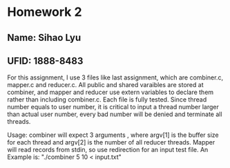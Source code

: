 # Homework 2
## Name: Sihao Lyu
## UFID: 1888-8483

For this assignment, I use 3 files like last assignment, which are combiner.c,
mapper.c and reducer.c. All public and shared varaibles are stored at combiner, and mapper and reducer use extern variables to declare them rather
than including combiner.c. Each file is fully tested. Since thread number equals to user number, it is critical to input a thread number larger than actual user number, every bad number will be denied and terminate all threads.

Usage: combiner will expect 3 arguments , where argv[1] is the buffer size for each thread and argv[2] is the number of all reducer threads. Mapper will read records from stdin, so use redirection for an input test file. An Example is: "./combiner 5 10 < input.txt"